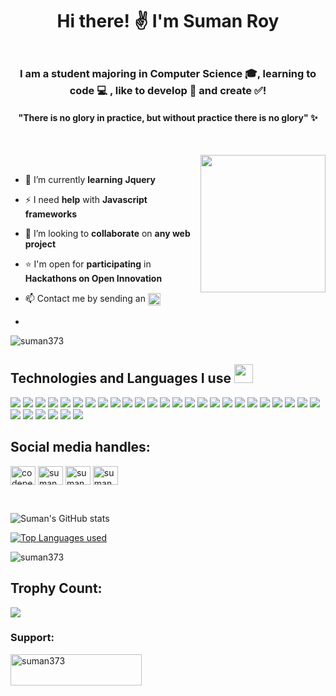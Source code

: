 
<h1 align="center">Hi there! &#9996; I'm Suman Roy</h1>
<p align='center'><img src="https://www.newrafael.com/wp-content/uploads/2013/03/rotating-gradient-01.gif" height="3" width="1000"></p>
<h3 align="center">I am a student majoring in Computer Science &#127891;, learning to code &#x1f4bb; , like to develop &#x1f680; and create &#9989;!</h3>
<h4 align="center">
  "There is no glory in practice, but without practice there is no glory" &#10024;
</h4>
<p align='center'><img src="https://thumbs.gfycat.com/AccurateRegularBunting-size_restricted.gif" height="5" width="100"><span> </span><img src="https://thumbs.gfycat.com/AccurateRegularBunting-size_restricted.gif" height="5" width="100"><span> </span><img src="https://thumbs.gfycat.com/AccurateRegularBunting-size_restricted.gif" height="5" width="100"></p>
<p align="right"><img src="https://user-images.githubusercontent.com/95040233/167467039-eed826af-738d-4391-a79a-8a818420b0b9.gif" align="right" height="220" width="200"></p>
<br>

- 🌱 I’m currently **learning**  **Jquery**

- ⚡ I need **help** with **Javascript frameworks**  

- 👯 I’m looking to **collaborate** on **any web project** 

- &#11088; I'm open for **participating** in **Hackathons on Open Innovation** 

- 📫 Contact me by sending an <a href="mailto:iamsuman898@gmail.com" target="_blank"><img src="https://img.shields.io/badge/Gmail-D14836?style=for-the-badge&logo=gmail&logoColor=white" align="center" height="20"></a>
- 
<p align="left"> <img src="https://komarev.com/ghpvc/?username=suman373&label=Profile%20views&color=0e75b6&style=flat" alt="suman373" /> </p>

<h2> Technologies and Languages I use <img src ="https://media2.giphy.com/media/QssGEmpkyEOhBCb7e1/giphy.gif?cid=ecf05e47a0n3gi1bfqntqmob8g9aid1oyj2wr3ds3mg700bl&rid=giphy.gif" width = 30px> </h2>


<img src="https://img.shields.io/badge/C-00599C?style=for-the-badge&logo=c&logoColor=white"> <img src="https://img.shields.io/badge/Java-ED8B00?style=for-the-badge&logo=java&logoColor=white"> <img src="https://img.shields.io/badge/Python-FFD43B?style=for-the-badge&logo=python&logoColor=blue"> <img src="https://img.shields.io/badge/HTML5-E34F26?style=for-the-badge&logo=html5&logoColor=white"> <img src="https://img.shields.io/badge/CSS3-1572B6?style=for-the-badge&logo=css3&logoColor=white"> <img src="https://img.shields.io/badge/JavaScript-323330?style=for-the-badge&logo=javascript&logoColor=F7DF1E"> <img src="https://img.shields.io/badge/json-5E5C5C?style=for-the-badge&logo=json&logoColor=white"> <img src="https://img.shields.io/badge/Sass-CC6699?style=for-the-badge&logo=sass&logoColor=white"> <img src="https://img.shields.io/badge/jQuery-0769AD?style=for-the-badge&logo=jquery&logoColor=white">
 <img src="https://img.shields.io/badge/Visual_Studio_Code-0078D4?style=for-the-badge&logo=visual%20studio%20code&logoColor=white"> <img src="https://img.shields.io/badge/Netlify-00C7B7?style=for-the-badge&logo=netlify&logoColor=white"> <img src="https://img.shields.io/badge/sublime_text-%23575757.svg?&style=for-the-badge&logo=sublime-text&logoColor=important"> <img src="https://img.shields.io/badge/-CodeChef-5B4638?style=for-the-badge&logo=CodeChef&logoColor=white"> <img src="https://img.shields.io/badge/Codepen-000000?style=for-the-badge&logo=codepen&logoColor=white"> <img src="https://img.shields.io/badge/GitHub-100000?style=for-the-badge&logo=github&logoColor=white"> <img src="https://img.shields.io/badge/GIT-E44C30?style=for-the-badge&logo=git&logoColor=white"> <img src="https://img.shields.io/badge/GeeksforGeeks-298D46?style=for-the-badge&logo=geeksforgeeks&logoColor=white"> <img src="https://img.shields.io/badge/Font_Awesome-339AF0?style=for-the-badge&logo=fontawesome&logoColor=white"> <img src="https://img.shields.io/badge/Discord-5865F2?style=for-the-badge&logo=discord&logoColor=white"> <img src="https://img.shields.io/badge/Microsoft_Teams-6264A7?style=for-the-badge&logo=microsoft-teams&logoColor=white"> <img src="https://img.shields.io/badge/Google%20Meet-00897B?style=for-the-badge&logo=google-meet&logoColor=white"> <img src="https://img.shields.io/badge/Zoom-2D8CFF?style=for-the-badge&logo=zoom&logoColor=white"> <img src="https://img.shields.io/badge/LinkedIn-0077B5?style=for-the-badge&logo=linkedin&logoColor=white"> <img src="https://img.shields.io/badge/linktree-39E09B?style=for-the-badge&logo=linktree&logoColor=white"> <img src="
https://img.shields.io/badge/Twitter-1DA1F2?style=for-the-badge&logo=twitter&logoColor=white"> <img src="https://img.shields.io/badge/Canva-%2300C4CC.svg?&style=for-the-badge&logo=Canva&logoColor=white"> <img src="https://img.shields.io/badge/Coursera-0056D2?style=for-the-badge&logo=Coursera&logoColor=white"> <img  src="https://img.shields.io/badge/freecodecamp-27273D?style=for-the-badge&logo=freecodecamp&logoColor=white"> <img src="https://img.shields.io/badge/Coursera-0056D2?style=for-the-badge&logo=Coursera&logoColor=white"> <img src="https://img.shields.io/badge/MDN_Web_Docs-black?style=for-the-badge&logo=mdnwebdocs&logoColor=white"> <img src="https://img.shields.io/badge/scrimba-2B283A?style=for-the-badge&logo=scrimba&logoColor=white">

<h2 align="left">Social media handles:</h2>
<p align="left">
<a href="https://codepen.io/suman373" target="blank"><img align="center" src="https://raw.githubusercontent.com/rahuldkjain/github-profile-readme-generator/master/src/images/icons/Social/codepen.svg" alt="codepen.io/suman373" height="30" width="40" /></a>
<a href="https://linkedin.com/in/sumanroy369" target="blank"><img align="center" src="https://raw.githubusercontent.com/rahuldkjain/github-profile-readme-generator/master/src/images/icons/Social/linked-in-alt.svg" alt="suman roy" height="30" width="40" /></a>
<a href="https://fb.com/Suman Roy" target="blank"><img align="center" src="https://raw.githubusercontent.com/rahuldkjain/github-profile-readme-generator/master/src/images/icons/Social/facebook.svg" alt="suman roy" height="30" width="40" /></a>
<a href="https://www.codechef.com/users/suman_26" target="blank"><img align="center" src="https://cdn.jsdelivr.net/npm/simple-icons@3.1.0/icons/codechef.svg" alt="suman_26" height="30" width="40" /></a>
</p>

<br>

![Suman's GitHub stats](https://github-readme-stats.vercel.app/api?username=suman373&show_icons=true&theme=synthwave)

[![Top Languages used](https://github-readme-stats.vercel.app/api/top-langs/?username=suman373&layout=compact&langs_count=8&theme=synthwave)](https://github.com/anuraghazra/github-readme-stats)

<!-- [![Readme Card](https://github-readme-stats.vercel.app/api/pin/?username=suman373&repo=JSgame&theme=synthwave)](https://github.com/anuraghazra/github-readme-stats) -->

<p><img align="center" src="https://github-readme-streak-stats.herokuapp.com/?user=suman373&theme=monokai" alt="suman373" /></p>

<h2 align="left">Trophy Count:</h2>
<img src="https://github-profile-trophy.vercel.app/?username=Suman373&theme=juicyfresh">

<h3 align="left">Support:</h3>
<p><a href="https://www.buymeacoffee.com/sumanroy369" target="_blank"> <img align="left" src="https://cdn.buymeacoffee.com/buttons/v2/default-yellow.png" height="50" width="210" alt="suman373" /></a></p><br><br>
 


